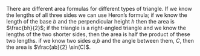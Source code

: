 There are different area formulas for different types of triangle. If we
know the lengths of all three sides we can use Heron’s formula; if we
know the length of the base $b$ and the perpendicular height $h$ then
the area is $\frac{bh}{2}$; if the triangle is a right-angled triangle
and we know the lengths of the two shorter sides, then the area is half
the product of these two lengths. if we know two sides $a$,$b$ and the
angle between them, $C$, then the area is $\frac{ab}{2} \sin(C)$.
